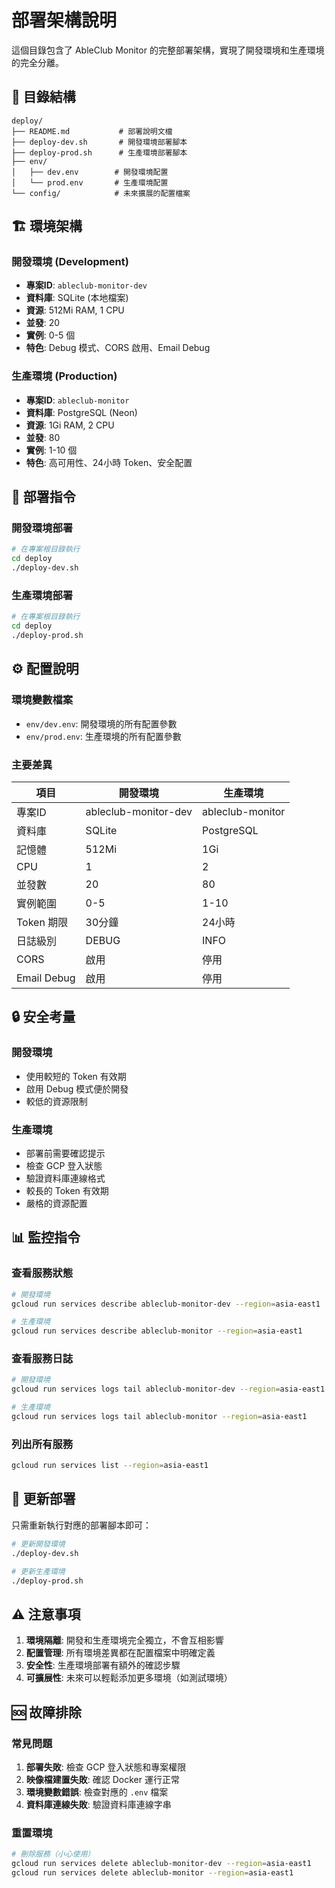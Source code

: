 # 部署架構說明

這個目錄包含了 AbleClub Monitor 的完整部署架構，實現了開發環境和生產環境的完全分離。

## 📁 目錄結構

```
deploy/
├── README.md           # 部署說明文檔
├── deploy-dev.sh       # 開發環境部署腳本
├── deploy-prod.sh      # 生產環境部署腳本
├── env/
│   ├── dev.env        # 開發環境配置
│   └── prod.env       # 生產環境配置
└── config/            # 未來擴展的配置檔案
```

## 🏗️ 環境架構

### 開發環境 (Development)
- **專案ID**: `ableclub-monitor-dev`
- **資料庫**: SQLite (本地檔案)
- **資源**: 512Mi RAM, 1 CPU
- **並發**: 20
- **實例**: 0-5 個
- **特色**: Debug 模式、CORS 啟用、Email Debug

### 生產環境 (Production)
- **專案ID**: `ableclub-monitor`
- **資料庫**: PostgreSQL (Neon)
- **資源**: 1Gi RAM, 2 CPU
- **並發**: 80
- **實例**: 1-10 個
- **特色**: 高可用性、24小時 Token、安全配置

## 🚀 部署指令

### 開發環境部署
```bash
# 在專案根目錄執行
cd deploy
./deploy-dev.sh
```

### 生產環境部署
```bash
# 在專案根目錄執行
cd deploy
./deploy-prod.sh
```

## ⚙️ 配置說明

### 環境變數檔案
- `env/dev.env`: 開發環境的所有配置參數
- `env/prod.env`: 生產環境的所有配置參數

### 主要差異

| 項目 | 開發環境 | 生產環境 |
|------|----------|----------|
| 專案ID | ableclub-monitor-dev | ableclub-monitor |
| 資料庫 | SQLite | PostgreSQL |
| 記憶體 | 512Mi | 1Gi |
| CPU | 1 | 2 |
| 並發數 | 20 | 80 |
| 實例範圍 | 0-5 | 1-10 |
| Token 期限 | 30分鐘 | 24小時 |
| 日誌級別 | DEBUG | INFO |
| CORS | 啟用 | 停用 |
| Email Debug | 啟用 | 停用 |

## 🔒 安全考量

### 開發環境
- 使用較短的 Token 有效期
- 啟用 Debug 模式便於開發
- 較低的資源限制

### 生產環境
- 部署前需要確認提示
- 檢查 GCP 登入狀態
- 驗證資料庫連線格式
- 較長的 Token 有效期
- 嚴格的資源配置

## 📊 監控指令

### 查看服務狀態
```bash
# 開發環境
gcloud run services describe ableclub-monitor-dev --region=asia-east1

# 生產環境
gcloud run services describe ableclub-monitor --region=asia-east1
```

### 查看服務日誌
```bash
# 開發環境
gcloud run services logs tail ableclub-monitor-dev --region=asia-east1

# 生產環境
gcloud run services logs tail ableclub-monitor --region=asia-east1
```

### 列出所有服務
```bash
gcloud run services list --region=asia-east1
```

## 🔄 更新部署

只需重新執行對應的部署腳本即可：

```bash
# 更新開發環境
./deploy-dev.sh

# 更新生產環境
./deploy-prod.sh
```

## ⚠️ 注意事項

1. **環境隔離**: 開發和生產環境完全獨立，不會互相影響
2. **配置管理**: 所有環境差異都在配置檔案中明確定義
3. **安全性**: 生產環境部署有額外的確認步驟
4. **可擴展性**: 未來可以輕鬆添加更多環境（如測試環境）

## 🆘 故障排除

### 常見問題

1. **部署失敗**: 檢查 GCP 登入狀態和專案權限
2. **映像檔建置失敗**: 確認 Docker 運行正常
3. **環境變數錯誤**: 檢查對應的 `.env` 檔案
4. **資料庫連線失敗**: 驗證資料庫連線字串

### 重置環境
```bash
# 刪除服務（小心使用）
gcloud run services delete ableclub-monitor-dev --region=asia-east1
gcloud run services delete ableclub-monitor --region=asia-east1
```